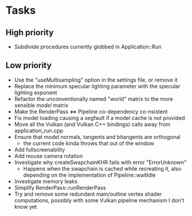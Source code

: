 # Tasks

## High priority

- Subdivide procedures currently globbed in Application::Run

## Low priority

- Use the "useMultisampling" option in the settings file, or remove it
- Replace the minimum specular lighting parameter with the specular lighting exponent
- Refactor the unconventionally named "world" matrix to the more
  sensible *model* matrix
- Make the RenderPass <=> Pipeline co-dependency co-nsistent
- Fix model loading causing a segfault if a model cache is not provided
- Move all the Vulkan (and Vulkan C++ bindings) calls away from application_run.cpp
- Ensure that model normals, tangents and bitangents are orthogonal
  - the current code kinda throws that out of the window
- Add fullscreenability
- Add mouse camera rotation
- Investigate why createSwapchainKHR fails with error "ErrorUnknown"
  - Happens when the swapchain is cached while recreating it, also
    depending on the implementation of Pipeline::waitIdle
- Investigate memory leaks
- Simplify RenderPass::runRenderPass
- Try and remove some redundant main/outline vertex shader computations,
  possibly with some Vulkan pipeline mechanism I don't know yet
